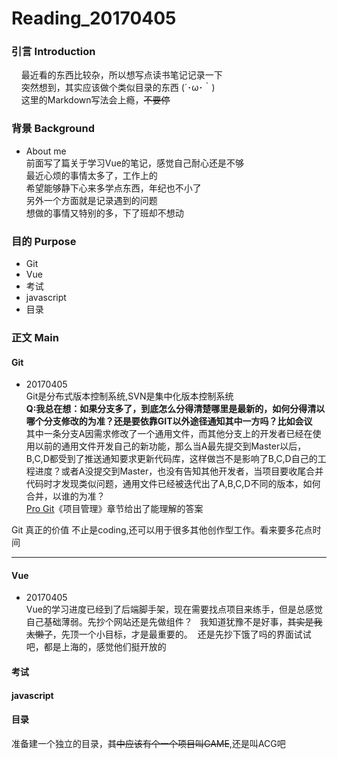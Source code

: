# Reading_20170405
### 引言 Introduction
&nbsp;&nbsp;&nbsp;&nbsp;最近看的东西比较杂，所以想写点读书笔记记录一下  
&nbsp;&nbsp;&nbsp;&nbsp;突然想到，其实应该做个类似目录的东西 (´･ω･｀)  
&nbsp;&nbsp;&nbsp;&nbsp;这里的Markdown写法会上瘾，~~不要停~~  

### 背景 Background
- About me   
前面写了篇关于学习Vue的笔记，感觉自己耐心还是不够  
最近心烦的事情太多了，工作上的  
希望能够静下心来多学点东西，年纪也不小了  
另外一个方面就是记录遇到的问题  
想做的事情又特别的多，下了班却不想动  


### 目的 Purpose
- Git
- Vue
- 考试
- javascript
- 目录  

### 正文 Main
#### Git  
- 20170405  
Git是分布式版本控制系统,SVN是集中化版本控制系统  
__<b>Q</b>:我总在想：如果分支多了，到底怎么分得清楚哪里是最新的，如何分得清以哪个分支修改的为准？还是要依靠GIT以外途径通知其中一方吗？比如会议__   
其中一条分支A因需求修改了一个通用文件，而其他分支上的开发者已经在使用以前的通用文件开发自己的新功能，那么当A最先提交到Master以后，B,C,D都受到了推送通知要求更新代码库，这样做岂不是影响了B,C,D自己的工程进度？或者A没提交到Master，也没有告知其他开发者，当项目要收尾合并代码时才发现类似问题，通用文件已经被迭代出了A,B,C,D不同的版本，如何合并，以谁的为准？  
[Pro Git](http://iissnan.com/progit/html/zh/ch5_3.html)《项目管理》章节给出了能理解的答案  


Git 真正的价值 不止是coding,还可以用于很多其他创作型工作。看来要多花点时间
  
---
#### Vue
- 20170405  
Vue的学习进度已经到了后端脚手架，现在需要找点项目来练手，但是总感觉自己基础薄弱。先抄个网站还是先做组件？  
我知道犹豫不是好事，~~其实是我太懒了~~，先顶一个小目标，才是最重要的。  还是先抄下饿了吗的界面试试吧，都是上海的，感觉他们挺开放的  

#### 考试

#### javascript

#### 目录  
准备建一个独立的目录，~~其中应该有个一个项目叫GAME~~,还是叫ACG吧
